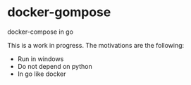 # docker-gompose
docker-compose in go

This is a work in progress. The motivations are the following:
- Run in windows
- Do not depend on python
- In go like docker
